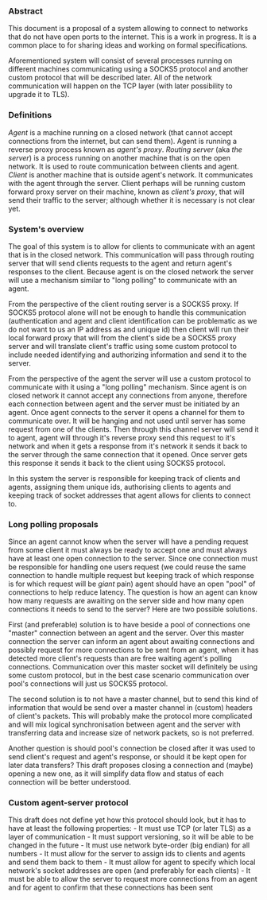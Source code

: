 ### Abstract

This document is a proposal of a system allowing to connect to networks that
do not have open ports to the internet. This is a work in progress. It is
a common place to for sharing ideas and working on formal specifications.

Aforementioned system will consist of several processes running on different
machines communicating using a SOCKS5 protocol and another custom protocol
that will be described later. All of the network communication will happen
on the TCP layer (with later possibility to upgrade it to TLS).

### Definitions

*Agent* is a machine running on a closed network (that cannot accept connections
from the internet, but can send them). Agent is running a reverse proxy process
known as *agent's proxy*. *Routing server* (aka *the server*) is a process running
on another machine that is on the open network. It is used to route communication
between clients and agent. *Client* is another machine that is outside agent's
network. It communicates with the agent through the server. Client perhaps will be
running custom forward proxy server on their machine, known as *client's proxy*,
that will send their traffic to the server; although whether it is necessary is not
clear yet.

### System's overview

The goal of this system is to allow for clients to communicate with an agent that
is in the closed network. This communication will pass through routing server
that will send clients requests to the agent and return agent's responses to the
client. Because agent is on the closed network the server will use a mechanism
similar to "long polling" to communicate with an agent.

From the perspective of the client routing server is a SOCKS5 proxy. If SOCKS5
protocol alone will not be enough to handle this communication (authentication
and agent and client identification can be problematic as we do not want to
us an IP address as and unique id) then client will run their local forward proxy
that will from the client's side be a SOCKS5 proxy server and will translate
client's traffic using some custom protocol to include needed identifying
and authorizing information and send it to the server.

From the perspective of the agent the server will use a custom protocol to
communicate with it using a "long polling" mechanism. Since agent is on closed
network it cannot accept any connections from anyone, therefore each connection
between agent and the server must be initiated by an agent. Once agent connects
to the server it opens a channel for them to communicate over. It will be hanging
and not used until server has some request from one of the clients. Then through
this channel server will send it to agent, agent will through it's reverse proxy
send this request to it's network and when it gets a response from it's network
it sends it back to the server through the same connection that it opened. Once
server gets this response it sends it back to the client using SOCKS5 protocol.

In this system the server is responsible for keeping track of clients and agents,
assigning them unique ids, authorising clients to agents and keeping track of
socket addresses that agent allows for clients to connect to.

### Long polling proposals

Since an agent cannot know when the server will have a pending request from
some client it must always be ready to accept one and must always have at least
one open connection to the server. Since one connection must be responsible for
handling one users request (we could reuse the same connection to handle multiple
request but keeping track of which response is for which request will be *giant*
pain) agent should have an open "pool" of connections to help reduce latency.
The question is how an agent can know how many requests are awaiting on the server
side and how many open connections it needs to send to the server? Here are two
possible solutions.

First (and preferable) solution is to have beside a pool of connections one
"master" connection between an agent and the server. Over this master connection
the server can inform an agent about awaiting connections and possibly request
for more connections to be sent from an agent, when it has detected more client's
requests than are free waiting agent's polling connections. Communication over
this master socket will definitely be using some custom protocol, but in the best
case scenario communication over pool's connections will just us SOCKS5 protocol.

The second solution is to not have a master channel, but to send this kind of
information that would be send over a master channel in (custom) headers of
client's packets. This will probably make the protocol more complicated and
will mix logical synchronisation between agent and the server with transferring
data and increase size of network packets, so is not preferred.

Another question is should pool's connection be closed after it was used to send
client's request and agent's response, or should it be kept open for later
data transfers? This draft proposes closing a connection and (maybe) opening
a new one, as it will simplify data flow and status of each connection will be
better understood.

### Custom agent-server protocol

This draft does not define yet how this protocol should look, but it has to have
at least the following properties:
	- It must use TCP (or later TLS) as a layer of communication
	- It must support versioning, so it will be able to be changed in the future
	- It must use network byte-order (big endian) for all numbers
	- It must allow for the server to assign ids to clients and agents and send them
back to them
	- It must allow for agent to specify which local network's socket addresses are
open (and preferably for each clients)
	- It must be able to allow the server to request more connections from an agent
and for agent to confirm that these connections has been sent
